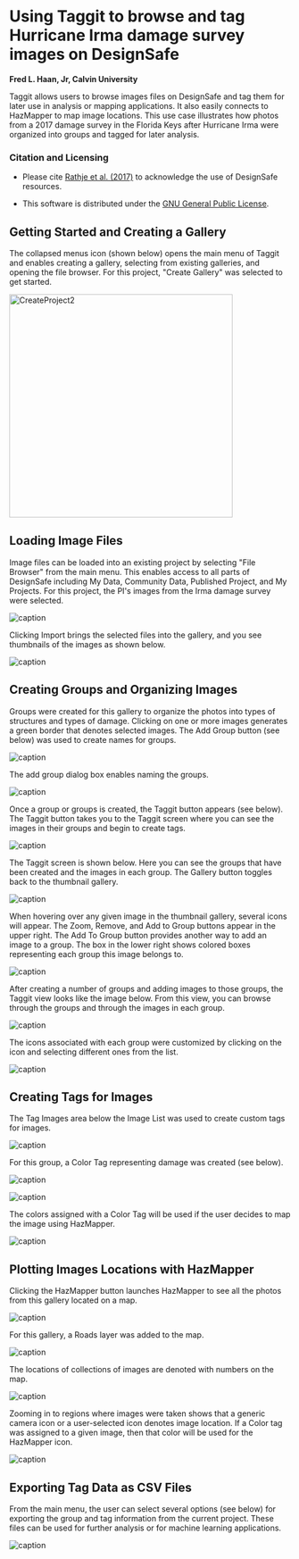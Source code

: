 # Using Taggit to browse and tag Hurricane Irma damage survey images on DesignSafe

**Fred L. Haan, Jr, Calvin University**  

Taggit allows users to browse images files on DesignSafe and tag them for later use in analysis or mapping applications. It also easily connects to HazMapper to map image locations. This use case illustrates how photos from a 2017 damage survey in the Florida Keys after Hurricane Irma were organized into groups and tagged for later analysis. 


### Citation and Licensing

* Please cite [Rathje et al. (2017)](https://doi.org/10.1061/(ASCE)NH.1527-6996.0000246) to acknowledge the use of DesignSafe resources.  

* This software is distributed under the [GNU General Public License](https://www.gnu.org/licenses/gpl-3.0.html).  


## Getting Started and Creating a Gallery 
The collapsed menus icon (shown below) opens the main menu of Taggit and enables creating a gallery, selecting from existing galleries, and opening the file browser. For this project, "Create Gallery" was selected to get started. 

<img src="../img/CreateProject2.PNG" alt="CreateProject2" width="400"/>


## Loading Image Files

Image files can be loaded into an existing project by selecting "File Browser" from the main menu. This enables access to all parts of DesignSafe including My Data, Community Data, Published Project, and My Projects. For this project, the PI's images from the Irma damage survey were selected.

![caption](img/SelectImageFiles.JPG)

Clicking Import brings the selected files into the gallery, and you see thumbnails of the images as shown below.

![caption](img/ThumbNails.JPG)


## Creating Groups and Organizing Images

Groups were created for this gallery to organize the photos into types of structures and types of damage. Clicking on one or more images generates a green border that denotes selected images. The Add Group button (see below) was used to create names for groups.

![caption](img/AddGroup.JPG)

The add group dialog box enables naming the groups.

![caption](img/GroupName.JPG)

Once a group or groups is created, the Taggit button appears (see below). The Taggit button takes you to the Taggit screen where you can see the images in their groups and begin to create tags.

![caption](img/TaggitButton.JPG)

The Taggit screen is shown below. Here you can see the groups that have been created and the images in each group. The Gallery button toggles back to the thumbnail gallery.

![caption](img/TaggitScreenIntro.JPG)

When hovering over any given image in the thumbnail gallery, several icons will appear. The Zoom, Remove, and Add to Group buttons appear in the upper right. The Add To Group button provides another way to add an image to a group. The box in the lower right shows colored boxes representing each group this image belongs to.

![caption](img/ThumbNailButtons2.JPG)

After creating a number of groups and adding images to those groups, the Taggit view looks like the image below. From this view, you can browse through the groups and through the images in each group.

![caption](img/GroupsAndImages.JPG)

The icons associated with each group were customized by clicking on the icon and selecting different ones from the list.

![caption](img/GroupListIcons.JPG)




## Creating Tags for Images

The Tag Images area below the Image List was used to create custom tags for images. 

![caption](img/TagImagesArea.JPG)

For this group, a Color Tag representing damage was created (see below).

![caption](img/ColorTag1.JPG)

![caption](img/ColorTag2.JPG)

The colors assigned with a Color Tag will be used if the user decides to map the image using HazMapper.

![caption](img/ColorTag3.JPG)



## Plotting Images Locations with HazMapper

Clicking the HazMapper button launches HazMapper to see all the photos from this gallery located on a map.

![caption](img/HazMapperButton.JPG)

For this gallery, a Roads layer was added to the map.

![caption](img/CreateLayerWindow.JPG)

The locations of collections of images are denoted with numbers on the map.

![caption](img/HazMapperMap1.JPG)

Zooming in to regions where images were taken shows that a generic camera icon or a user-selected icon denotes image location. If a Color tag was assigned to a given image, then that color will be used for the HazMapper icon.

![caption](img/HazMapperMap2.JPG)




## Exporting Tag Data as CSV Files

From the main menu, the user can select several options (see below) for exporting the group and tag information from the current project. These files can be used for further analysis or for machine learning applications.

![caption](img/SaveAsCSV.JPG)

